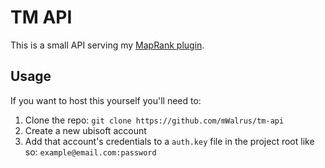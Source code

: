 # TM API
This is a small API serving my [MapRank plugin](https://github.com/mWalrus/MapRank).

## Usage
If you want to host this yourself you'll need to:
1. Clone the repo: `git clone https://github.com/mWalrus/tm-api`
2. Create a new ubisoft account
3. Add that account's credentials to a `auth.key` file in the project root like so: `example@email.com:password`
